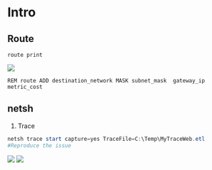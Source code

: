 # Intro

## Route
````Batch
route print
````
[<img src="https://i.imgur.com/5hVrZH5.png">](https://i.imgur.com/5hVrZH5.png)
````Batch
REM route ADD destination_network MASK subnet_mask  gateway_ip metric_cost
````

## netsh
1) Trace
  ````PowerShell
  netsh trace start capture=yes TraceFile=C:\Temp\MyTraceWeb.etl
  #Reproduce the issue
  ````
  [<img src="https://i.imgur.com/tGaMIoZ.png">](https://i.imgur.com/tGaMIoZ.png)
  [<img src="https://i.imgur.com/ZjxrUxE.png">](https://i.imgur.com/ZjxrUxE.png)
